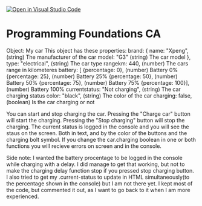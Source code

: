 [![Open in Visual Studio Code](https://classroom.github.com/assets/open-in-vscode-718a45dd9cf7e7f842a935f5ebbe5719a5e09af4491e668f4dbf3b35d5cca122.svg)](https://classroom.github.com/online_ide?assignment_repo_id=12026805&assignment_repo_type=AssignmentRepo)

# Programming Foundations CA

Object: My car
This object has these properties:
brand: {
name: "Xpeng", (string) The manufacturer of the car
model: "G3" (string) The car model
},
type: "electrical", (string) The car type
rangekm: 440, (number) The cars range in kilometeres
battery: [
{percentage: 0}, (number) Battery 0%
{percentage: 25}, (number) Battery 25%
{percentage: 50}, (number) Battery 50%
{percentage: 75}, (number) Battery 75%
{percentage: 100}], (number) Battery 100%
currentstatus: "Not charging", (string) The car charging status
color: "black", (string) The color of the car
charging: false, (boolean) Is the car charging or not

You can start and stop charging the car. Pressing the "Charge car" button will start the charging. Pressing the "Stop charging" button will stop the charging.
The current status is logged in the console and you will see the staus on the screen. Both in text, and by the color of the buttons and the charging bolt symbol.
If you change the car.charging boolean in one or both functions you will recieve errors on screen and in the console.

Side note: I wanted the battery procentage to be logged in the console while charging with a delay. I did manage to get that working, but not to make the charging delay function stop if you pressed stop charging button. I also tried to get my .current-status to update in HTML simultaneously(to the percentage shown in the console) but I am not there yet. I kept most of the code, but commented it out, as I want to go back to it when I am more experienced.
